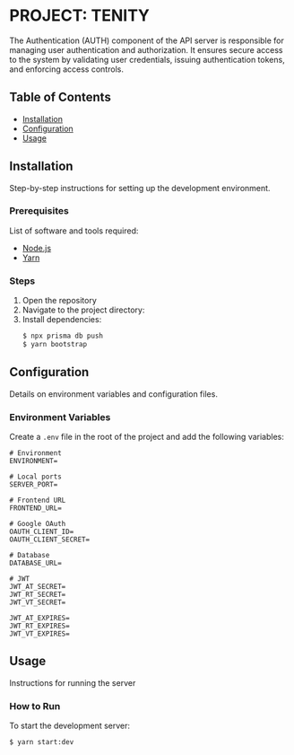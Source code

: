 # PROJECT: TENITY

The Authentication (AUTH) component of the API server is responsible for managing user authentication and authorization. It ensures secure access to the system by validating user credentials, issuing authentication tokens, and enforcing access controls.

## Table of Contents

- [Installation](#installation)
- [Configuration](#configuration)
- [Usage](#usage)

## Installation

Step-by-step instructions for setting up the development environment.

### Prerequisites

List of software and tools required:

- [Node.js](https://nodejs.org/)
- [Yarn](https://yarnpkg.com/)

### Steps

1. Open the repository
2. Navigate to the project directory:
3. Install dependencies:
   ```bash
   $ npx prisma db push
   $ yarn bootstrap
   ```

## Configuration

Details on environment variables and configuration files.

### Environment Variables

Create a `.env` file in the root of the project and add the following variables:

```plaintext
# Environment
ENVIRONMENT=

# Local ports
SERVER_PORT=

# Frontend URL
FRONTEND_URL=

# Google OAuth
OAUTH_CLIENT_ID=
OAUTH_CLIENT_SECRET=

# Database
DATABASE_URL=

# JWT
JWT_AT_SECRET=
JWT_RT_SECRET=
JWT_VT_SECRET=

JWT_AT_EXPIRES=
JWT_RT_EXPIRES=
JWT_VT_EXPIRES=
```

## Usage

Instructions for running the server

### How to Run

To start the development server:

```bash
$ yarn start:dev
```
